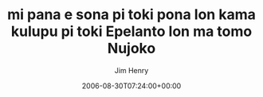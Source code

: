 ---
title: 'mi pana e sona pi toki pona lon kama kulupu pi toki Epelanto lon ma tomo Nujoko'
posts: 1
hash: 't534'
author: 'Jim Henry'
date: 2006-08-30T07:24:00+00:00
sources:
  - http://forums.tokipona.org/viewtopic.php%3Ft=534.html
---